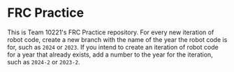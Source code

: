 # FRC Practice

This is Team 10221's FRC Practice repository. For every new iteration of robot code, create a new branch with the name of the year the robot code is for, such as `2024` or `2023`. If you intend to create an iteration of robot code for a year that already exists, add a number to the year for the iteration, such as `2024-2` or `2023-2`.
